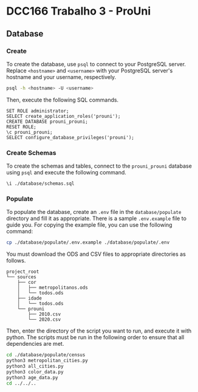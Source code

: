 # DCC166 Trabalho 3 - ProUni

## Database

### Create

To create the database, use `psql` to connect to your PostgreSQL server.
Replace `<hostname>` and `<username>` with your PostgreSQL server's hostname and your username, respectively.

```bash
psql -h <hostname> -U <username> 
```

Then, execute the following SQL commands.

```postgresql
SET ROLE administrator;
SELECT create_application_roles('prouni');
CREATE DATABASE prouni_prouni;
RESET ROLE;
\c prouni_prouni;
SELECT configure_database_privileges('prouni');
```

### Create Schemas

To create the schemas and tables, connect to the `prouni_prouni` database using `psql` and execute the following command.

```postgresql
\i ./database/schemas.sql
```

### Populate

To populate the database, create an `.env` file in the `database/populate` directory and fill it as appropriate.
There is a sample `.env.example` file to guide you.
For copying the example file, you can use the following command:

```bash
cp ./database/populate/.env.example ./database/populate/.env
```

You must download the ODS and CSV files to appropriate directories as follows.

```none
project_root
└── sources
    ├── cor
    │   ├── metropolitanos.ods
    │   └── todos.ods
    ├── idade
    │   └── todos.ods
    └── prouni
        ├── 2010.csv
        └── 2020.csv
```

Then, enter the directory of the script you want to run, and execute it with python.
The scripts must be run in the following order to ensure that all dependencies are met.

```bash
cd ./database/populate/census
python3 metropolitan_cities.py
python3 all_cities.py
python3 color_data.py
python3 age_data.py
cd ../../..
```
